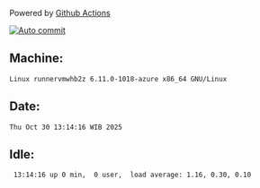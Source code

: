 Powered by [Github Actions](https://github.com/features/actions)

[![Auto commit](https://github.com/hiage/workstation/workflows/Auto%20commit/badge.svg)](https://github.com/hiage/workstation/actions?query=workflow%3A%22Auto+commit%22)

## Machine:
```
Linux runnervmwhb2z 6.11.0-1018-azure x86_64 GNU/Linux
```
## Date:
```
Thu Oct 30 13:14:16 WIB 2025
```
## Idle:
```
 13:14:16 up 0 min,  0 user,  load average: 1.16, 0.30, 0.10
```
